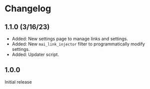 # Changelog

## 1.1.0 (3/16/23)
* Added: New settings page to manage links and settings.
* Added: New `mai_link_injector` filter to programmatically modify settings.
* Added: Updater script.

## 1.0.0
Initial release